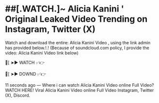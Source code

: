 <h1>##[.WATCH.]~ Alicia Kanini ' Original Leaked Video Trending on Instagram, Twitter (X)</h1>

Watch and download the entire: Alicia Kanini Video , using the link admin has provided below.!.! (Because of soundcloud.com policy, I provide the video: Alicia Kanini Video link below)

🍑[ ➤► WATCH ✅👉 

🍑[ ➤► DOWND ✅👉 


11 seconds ago — Where i can watch Alicia Kanini Video online Full Video? WATCH HERE! Viral Alicia Kanini Video online Full Video Instagram, Twitter (X), Discord.
